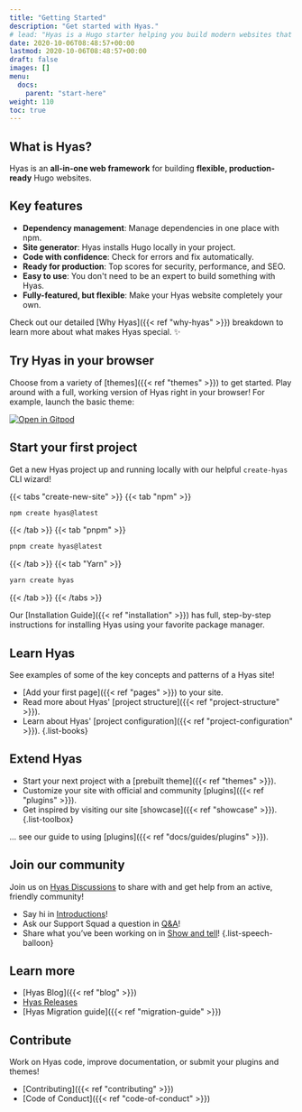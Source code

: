 ```yaml
---
title: "Getting Started"
description: "Get started with Hyas."
# lead: "Hyas is a Hugo starter helping you build modern websites that are secure, fast, and SEO-ready — by default."
date: 2020-10-06T08:48:57+00:00
lastmod: 2020-10-06T08:48:57+00:00
draft: false
images: []
menu:
  docs:
    parent: "start-here"
weight: 110
toc: true
---
```


## What is Hyas?

Hyas is an __all-in-one web framework__ for building __flexible, production-ready__ Hugo websites.

## Key features

- __Dependency management__: Manage dependencies in one place with npm.
- __Site generator__: Hyas installs Hugo locally in your project.
- __Code with confidence__: Check for errors and fix automatically.
- __Ready for production__: Top scores for security, performance, and SEO.
- __Easy to use__: You don't need to be an expert to build something with Hyas.
- __Fully-featured, but flexible__: Make your Hyas website completely your own.

Check out our detailed [Why Hyas]({{< ref "why-hyas" >}}) breakdown to learn more about what makes Hyas special. ✨

## Try Hyas in your browser

Choose from a variety of [themes]({{< ref "themes" >}}) to get started. Play around with a full, working version of Hyas right in your browser! For example, launch the basic theme:

<a class="btn btn-link p-0" href="https://gitpod.io/#https://github.com/h-enk/hyas" target="_blank"><img alt="Open in Gitpod" src="/images/open-in-gitpod.svg"></a>

## Start your first project

Get a new Hyas project up and running locally with our helpful `create-hyas` CLI wizard!

{{< tabs "create-new-site" >}}
{{< tab "npm" >}}

```bash
npm create hyas@latest
```

{{< /tab >}}
{{< tab "pnpm" >}}

```bash
pnpm create hyas@latest
```

{{< /tab >}}
{{< tab "Yarn" >}}

```bash
yarn create hyas
```

{{< /tab >}}
{{< /tabs >}}

Our [Installation Guide]({{< ref "installation" >}}) has full, step-by-step instructions for installing Hyas using your favorite package manager.

## Learn Hyas

See examples of some of the key concepts and patterns of a Hyas site!

- [Add your first page]({{< ref "pages" >}}) to your site.
- Read more about Hyas' [project structure]({{< ref "project-structure" >}}).
- Learn about Hyas' [project configuration]({{< ref "project-configuration" >}}).
{.list-books}

## Extend Hyas

- Start your next project with a [prebuilt theme]({{< ref "themes" >}}).
- Customize your site with official and community [plugins]({{< ref "plugins" >}}).
- Get inspired by visiting our site [showcase]({{< ref "showcase" >}}).
{.list-toolbox}

… see our guide to using [plugins]({{< ref "docs/guides/plugins" >}}).

## Join our community

Join us on [Hyas Discussions](https://github.com/h-enk/hyas/discussions) to share with and get help from an active, friendly community!

- Say hi in [Introductions](https://github.com/h-enk/hyas/discussions/categories/introductions)!
- Ask our Support Squad a question in [Q&A](https://github.com/h-enk/hyas/discussions/categories/q-a)!
- Share what you’ve been working on in [Show and tell](https://github.com/h-enk/hyas/discussions/categories/show-and-tell)!
{.list-speech-balloon}

## Learn more

- [Hyas Blog]({{< ref "blog" >}})
- [Hyas Releases](https://github.com/h-enk/hyas/releases)
- [Hyas Migration guide]({{< ref "migration-guide" >}})

## Contribute

Work on Hyas code, improve documentation, or submit your plugins and themes!

- [Contributing]({{< ref "contributing" >}})
- [Code of Conduct]({{< ref "code-of-conduct" >}})
